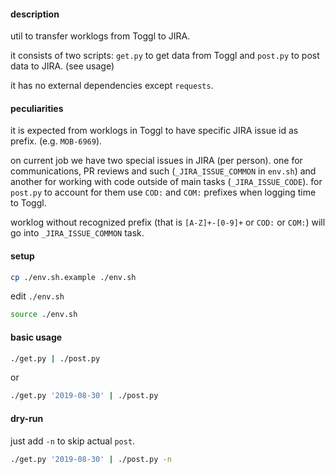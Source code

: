 
#### description

util to transfer worklogs from Toggl to JIRA.

it consists of two scripts: `get.py` to get data from Toggl and `post.py` to post data to JIRA. (see usage)

it has no external dependencies except `requests`.


#### peculiarities

it is expected from worklogs in Toggl to have specific JIRA issue id as prefix. (e.g. `MOB-6969`).

on current job we have two special issues in JIRA (per person). one for communications, PR reviews and such (`_JIRA_ISSUE_COMMON` in `env.sh`) and another for working with code outside of main tasks (`_JIRA_ISSUE_CODE`). for `post.py` to account for them use `COD:` and `COM:` prefixes when logging time to Toggl.

worklog without recognized prefix (that is `[A-Z]+-[0-9]+` or `COD:` or `COM:`) will go into `_JIRA_ISSUE_COMMON` task.

#### setup

```sh
cp ./env.sh.example ./env.sh
```

edit `./env.sh`

```sh
source ./env.sh
```

#### basic usage

```sh
./get.py | ./post.py
```

or

```sh
./get.py '2019-08-30' | ./post.py
```

#### dry-run

just add `-n` to skip actual `post`.

```sh
./get.py '2019-08-30' | ./post.py -n
```
